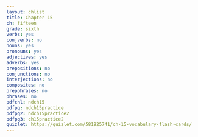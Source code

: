 ```yaml
---
layout: chlist
title: Chapter 15
ch: fifteen
grade: sixth
verbs: yes
conjverbs: no
nouns: yes
pronouns: yes
adjectives: yes
adverbs: yes
prepositions: no
conjunctions: no
interjections: no
composites: no
prepphrases: no
phrases: no
pdfchl: ndch15
pdfpq: ndch15practice
pdfpq2: ndch15practice2
pdfpq3: ch15practice2
quizlet: https://quizlet.com/581925741/ch-15-vocabulary-flash-cards/
---
```


